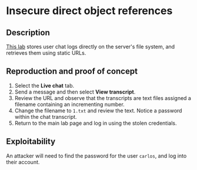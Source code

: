 # Insecure direct object references

## Description

[This lab](https://portswigger.net/web-security/access-control/lab-insecure-direct-object-references) stores user chat logs directly on the server's file system, and retrieves them using static URLs. 

## Reproduction and proof of concept

1. Select the **Live chat** tab.
2. Send a message and then select **View transcript**.
3. Review the URL and observe that the transcripts are text files assigned a filename containing an incrementing number.
4. Change the filename to ``1.txt`` and review the text. Notice a password within the chat transcript.
5. Return to the main lab page and log in using the stolen credentials.

## Exploitability

An attacker will need to find the password for the user `carlos`, and log into their account.
